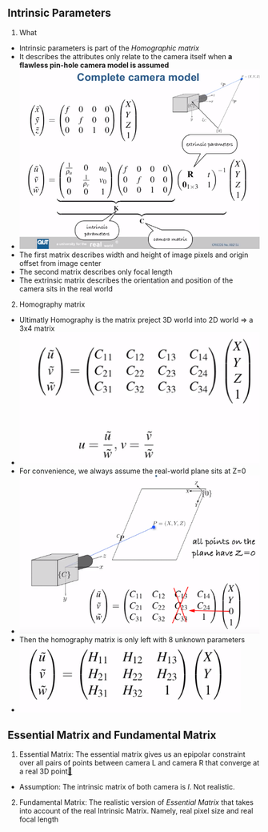 [//]: # (#sfm #structure from motion)
## Intrinsic Parameters
1. What
- Intrinsic parameters is part of the *Homographic matrix*
- It describes the attributes only relate to the camera itself when **a flawless pin-hole camera model is assumed**
- ![](images/sfm/complete_camera_model.png)
- The first matrix describes width and height of image pixels and origin offset from image center
- The second matrix describes only focal length
- The extrinsic matrix describes the orientation and position of the camera sits in the real world

2. Homography matrix
- Ultimatly Homography is the matrix preject 3D world into 2D world => a 3x4 matrix
- ![](images/sfm/complete_camera_model_1.png)
- For convenience, we always assume the real-world plane sits at Z=0
- ![](images/sfm/at_0_assumption.png)
- Then the homography matrix is only left with 8 unknown parameters
- ![](images/sfm/homography.png)

## Essential Matrix and Fundamental Matrix
1. Essential Matrix: The essential matrix gives us an epipolar constraint over all pairs of points between camera L and camera R that converge at a real 3D point[:link:](https://learning.oreilly.com/library/view/mastering-opencv-4/9781789533576/7b99ba68-203b-47c5-a424-d0a8c0b856e0.xhtml)
- Assumption: The intrinsic matrix of both camera is *I*. Not realistic.
2. Fundamental Matrix: The realistic version of *Essential Matrix* that takes into account of the real Intrinsic Matrix. Namely, real pixel size and real focal length